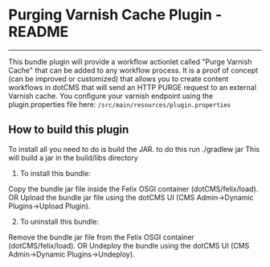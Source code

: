 
# Purging Varnish Cache Plugin - README
------

This bundle plugin will provide a workflow actionlet called "Purge Varnish Cache" that can be added to any workflow process.  It is a proof of concept (can be improved or customized) that allows you to create content workflows in dotCMS that will send an HTTP PURGE request to an external Varnish cache. You configure your varnish endpoint using the plugin.properties file here:
`/src/main/resources/plugin.properties`




How to build this plugin
-------------------------

To install all you need to do is build the JAR. to do this run 
./gradlew jar
This will build a jar in the build/libs directory

1. To install this bundle:

Copy the bundle jar file inside the Felix OSGI container (dotCMS/felix/load).
        OR
Upload the bundle jar file using the dotCMS UI (CMS Admin->Dynamic Plugins->Upload Plugin).
	
2. To uninstall this bundle:

Remove the bundle jar file from the Felix OSGI container (dotCMS/felix/load).
        OR
Undeploy the bundle using the dotCMS UI (CMS Admin->Dynamic Plugins->Undeploy).
